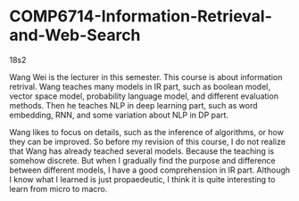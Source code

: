 # COMP6714-Information-Retrieval-and-Web-Search

18s2



   Wang Wei is the lecturer in this semester. This course is about information retrival. Wang teaches many models in IR part, such as boolean model, vector space model, probability language model, and different evaluation methods. Then he teaches NLP in deep learning part, such as word embedding, RNN, and some variation about NLP in DP part.
 
 
 Wang likes to focus on details, such as the inference of algorithms, or how they can be improved. So before my revision of this course, I do not realize that Wang has already teached several models. Because the teaching is somehow discrete. But when I gradually find the purpose and difference between different models, I have a good comprehension in IR part. Although I know what I learned is just propaedeutic, I think it is quite interesting to learn from micro to macro. 
